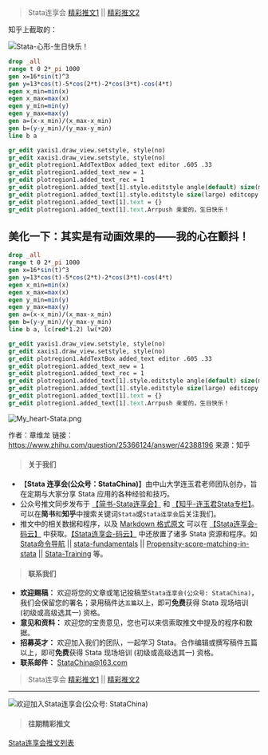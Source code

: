 > Stata连享会 [精彩推文1](https://gitee.com/arlionn/stata_training/blob/master/README.md)  || [精彩推文2](https://github.com/arlionn/stata/blob/master/README.md)


知乎上截取的：

![Stata-心形-生日快乐！](https://upload-images.jianshu.io/upload_images/7692714-65266a077f374ff5.png?imageMogr2/auto-orient/strip%7CimageView2/2/w/1240)

```stata
drop _all
range t 0 2*_pi 1000
gen x=16*sin(t)^3
gen y=13*cos(t)-5*cos(2*t)-2*cos(3*t)-cos(4*t)
egen x_min=min(x)
egen x_max=max(x)
egen y_min=min(y)
egen y_max=max(y)
gen a=(x-x_min)/(x_max-x_min)
gen b=(y-y_min)/(y_max-y_min)
line b a

gr_edit yaxis1.draw_view.setstyle, style(no)
gr_edit xaxis1.draw_view.setstyle, style(no)
gr_edit plotregion1.AddTextBox added_text editor .605 .33
gr_edit plotregion1.added_text_new = 1
gr_edit plotregion1.added_text_rec = 1
gr_edit plotregion1.added_text[1].style.editstyle angle(default) size(medsmall) color(red) horizontal(left) vertical(middle) margin(zero) linegap(zero) drawbox(no) boxmargin(zero) fillcolor(bluishgray) linestyle( width(thin) color(black) pattern(solid)) box_alignment(east) editcopy
gr_edit plotregion1.added_text[1].style.editstyle size(large) editcopy
gr_edit plotregion1.added_text[1].text = {}
gr_edit plotregion1.added_text[1].text.Arrpush 亲爱的，生日快乐！
```

## 美化一下：其实是有动画效果的——我的心在颤抖！
```stata
drop _all
range t 0 2*_pi 1000
gen x=16*sin(t)^3
gen y=13*cos(t)-5*cos(2*t)-2*cos(3*t)-cos(4*t)
egen x_min=min(x)
egen x_max=max(x)
egen y_min=min(y)
egen y_max=max(y)
gen a=(x-x_min)/(x_max-x_min)
gen b=(y-y_min)/(y_max-y_min)
line b a, lc(red*1.2) lw(*20)

gr_edit yaxis1.draw_view.setstyle, style(no)
gr_edit xaxis1.draw_view.setstyle, style(no)
gr_edit plotregion1.AddTextBox added_text editor .605 .33
gr_edit plotregion1.added_text_new = 1
gr_edit plotregion1.added_text_rec = 1
gr_edit plotregion1.added_text[1].style.editstyle angle(default) size(medsmall) color(red) horizontal(left) vertical(middle) margin(zero) linegap(zero) drawbox(no) boxmargin(zero) fillcolor(bluishgray) linestyle( width(thin) color(black) pattern(solid)) box_alignment(east) editcopy
gr_edit plotregion1.added_text[1].style.editstyle size(large) editcopy
gr_edit plotregion1.added_text[1].text = {}
gr_edit plotregion1.added_text[1].text.Arrpush 亲爱的，生日快乐！
```
![My_heart-Stata.png](https://upload-images.jianshu.io/upload_images/7692714-94b827431c47daee.png?imageMogr2/auto-orient/strip%7CimageView2/2/w/1240)




作者：章维龙
链接：https://www.zhihu.com/question/25366124/answer/42388196
来源：知乎

>#### 关于我们
- 【**Stata 连享会(公众号：StataChina)**】由中山大学连玉君老师团队创办，旨在定期与大家分享 Stata 应用的各种经验和技巧。
- 公众号推文同步发布于 [【简书-Stata连享会】](http://www.jianshu.com/u/69a30474ef33) 和 [【知乎-连玉君Stata专栏】](https://www.zhihu.com/people/arlionn)。可以在**简书**和**知乎**中搜索关键词`Stata`或`Stata连享会`后关注我们。
- 推文中的相关数据和程序，以及 [Markdown 格式原文](https://gitee.com/arlionn/jianshu) 可以在 [【Stata连享会-码云】](https://gitee.com/arlionn) 中获取。[【Stata连享会-码云】](https://gitee.com/arlionn) 中还放置了诸多 Stata 资源和程序。如 [Stata命令导航](https://gitee.com/arlionn/stata/wikis/Home) ||  [stata-fundamentals](https://gitee.com/arlionn/stata-fundamentals) ||  [Propensity-score-matching-in-stata](https://gitee.com/arlionn/propensity-score-matching-in-stata) || [Stata-Training](https://gitee.com/arlionn/StataTraining) 等。


>#### 联系我们
- **欢迎赐稿：** 欢迎将您的文章或笔记投稿至`Stata连享会(公众号: StataChina)`，我们会保留您的署名；录用稿件达`五篇`以上，即可**免费**获得 Stata 现场培训 (初级或高级选其一) 资格。
- **意见和资料：** 欢迎您的宝贵意见，您也可以来信索取推文中提及的程序和数据。
- **招募英才：** 欢迎加入我们的团队，一起学习 Stata。合作编辑或撰写稿件五篇以上，即可**免费**获得 Stata 现场培训 (初级或高级选其一) 资格。
- **联系邮件：** StataChina@163.com

> Stata连享会 [精彩推文1](https://gitee.com/arlionn/stata_training/blob/master/README.md)  || [精彩推文2](https://github.com/arlionn/stata/blob/master/README.md)


---
![欢迎加入Stata连享会(公众号: StataChina)](http://upload-images.jianshu.io/upload_images/7692714-aade9edbd8c86a75.jpg?imageMogr2/auto-orient/strip%7CimageView2/2/w/1240 "扫码关注 Stata 连享会")

>#### 往期精彩推文
[Stata连享会推文列表](https://www.jianshu.com/p/de82fdc2c18a)
